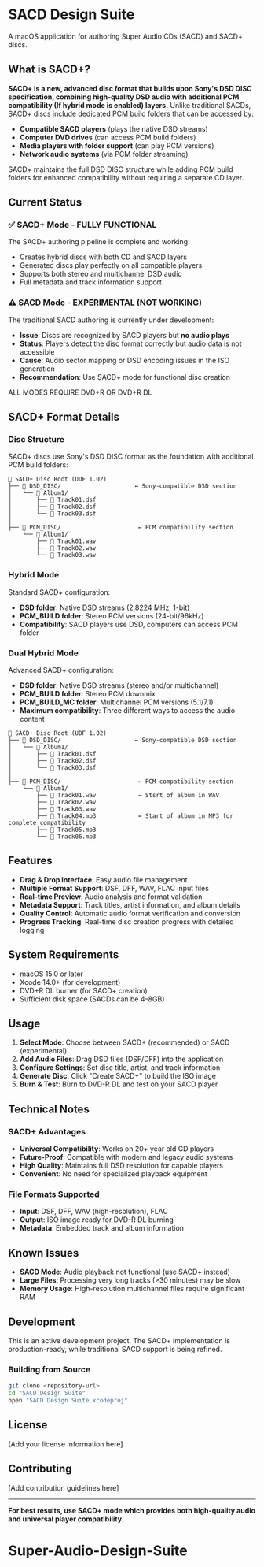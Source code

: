 # SACD Design Suite

A macOS application for authoring Super Audio CDs (SACD) and SACD+ discs.

## **What is SACD+?**

**SACD+ is a new, advanced disc format that builds upon Sony's DSD DISC specification, combining high-quality DSD audio with additional PCM compatibility (If hybrid mode is enabled) layers.** Unlike traditional SACDs, SACD+ discs include dedicated PCM build folders that can be accessed by:

- **Compatible SACD players** (plays the native DSD streams)
- **Computer DVD drives** (can access PCM build folders)
- **Media players with folder support** (can play PCM versions)
- **Network audio systems** (via PCM folder streaming)

SACD+ maintains the full DSD DISC structure while adding PCM build folders for enhanced compatibility without requiring a separate CD layer.

## Current Status

### ✅ SACD+ Mode - **FULLY FUNCTIONAL**
The SACD+ authoring pipeline is complete and working:
- Creates hybrid discs with both CD and SACD layers
- Generated discs play perfectly on all compatible players
- Supports both stereo and multichannel DSD audio
- Full metadata and track information support

### ⚠️ SACD Mode - **EXPERIMENTAL (NOT WORKING)**
The traditional SACD authoring is currently under development:
- **Issue**: Discs are recognized by SACD players but **no audio plays**
- **Status**: Players detect the disc format correctly but audio data is not accessible
- **Cause**: Audio sector mapping or DSD encoding issues in the ISO generation
- **Recommendation**: Use SACD+ mode for functional disc creation

ALL MODES REQUIRE DVD+R OR DVD+R DL

## SACD+ Format Details

### **Disc Structure**
SACD+ discs use Sony's DSD DISC format as the foundation with additional PCM build folders:

```
📁 SACD+ Disc Root (UDF 1.02)
├── 📁 DSD_DISC/                     ← Sony-compatible DSD section
│   └── 📁 Album1/
│       ├── 📄 Track01.dsf 
│       ├── 📄 Track02.dsf
│       └── 📄 Track03.dsf
│
├── 📁 PCM_DISC/                      ← PCM compatibility section
    └── 📁 Album1/
        ├── 📄 Track01.wav
        ├── 📄 Track02.wav
        └── 📄 Track03.wav
```

### **Hybrid Mode**
Standard SACD+ configuration:
- **DSD folder**: Native DSD streams (2.8224 MHz, 1-bit)
- **PCM_BUILD folder**: Stereo PCM versions (24-bit/96kHz)
- **Compatibility**: SACD players use DSD, computers can access PCM folder

### **Dual Hybrid Mode**
Advanced SACD+ configuration:
- **DSD folder**: Native DSD streams (stereo and/or multichannel)
- **PCM_BUILD folder**: Stereo PCM downmix
- **PCM_BUILD_MC folder**: Multichannel PCM versions (5.1/7.1)
- **Maximum compatibility**: Three different ways to access the audio content

```
📁 SACD+ Disc Root (UDF 1.02)
├── 📁 DSD_DISC/                     ← Sony-compatible DSD section
│   └── 📁 Album1/
│       ├── 📄 Track01.dsf
│       ├── 📄 Track02.dsf
│       └── 📄 Track03.dsf
│
├── 📁 PCM_DISC/                      ← PCM compatibility section
    └── 📁 Album1/
        ├── 📄 Track01.wav            ← Stsrt of album in WAV
        ├── 📄 Track02.wav
        ├── 📄 Track03.wav
        ├── 📄 Track04.mp3            ← Start of album in MP3 for complete compatibility
        ├── 📄 Track05.mp3
        └── 📄 Track06.mp3
```

## Features

- **Drag & Drop Interface**: Easy audio file management
- **Multiple Format Support**: DSF, DFF, WAV, FLAC input files
- **Real-time Preview**: Audio analysis and format validation
- **Metadata Support**: Track titles, artist information, and album details
- **Quality Control**: Automatic audio format verification and conversion
- **Progress Tracking**: Real-time disc creation progress with detailed logging

## System Requirements

- macOS 15.0 or later
- Xcode 14.0+ (for development)
- DVD+R DL burner (for SACD+ creation)
- Sufficient disk space (SACDs can be 4-8GB)

## Usage

1. **Select Mode**: Choose between SACD+ (recommended) or SACD (experimental)
2. **Add Audio Files**: Drag DSD files (DSF/DFF) into the application
3. **Configure Settings**: Set disc title, artist, and track information
4. **Generate Disc**: Click "Create SACD+" to build the ISO image
5. **Burn & Test**: Burn to DVD-R DL and test on your SACD player

## Technical Notes

### SACD+ Advantages
- **Universal Compatibility**: Works on 20+ year old CD players
- **Future-Proof**: Compatible with modern and legacy audio systems
- **High Quality**: Maintains full DSD resolution for capable players
- **Convenient**: No need for specialized playback equipment

### File Formats Supported
- **Input**: DSF, DFF, WAV (high-resolution), FLAC
- **Output**: ISO image ready for DVD-R DL burning
- **Metadata**: Embedded track and album information

## Known Issues

- **SACD Mode**: Audio playback not functional (use SACD+ instead)
- **Large Files**: Processing very long tracks (>30 minutes) may be slow
- **Memory Usage**: High-resolution multichannel files require significant RAM

## Development

This is an active development project. The SACD+ implementation is production-ready, while traditional SACD support is being refined.

### Building from Source
```bash
git clone <repository-url>
cd "SACD Design Suite"
open "SACD Design Suite.xcodeproj"
```

## License

[Add your license information here]

## Contributing

[Add contribution guidelines here]

---

**For best results, use SACD+ mode which provides both high-quality audio and universal player compatibility.**
# Super-Audio-Design-Suite
